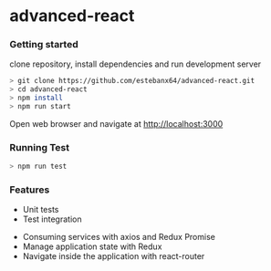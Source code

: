 # advanced-react

### Getting started

clone repository, install dependencies and run development server

```bash
> git clone https://github.com/estebanx64/advanced-react.git
> cd advanced-react
> npm install
> npm run start
```

Open web browser and navigate at <http://localhost:3000>



### Running Test

```bash
> npm run test
```



### Features

* Unit tests
* Test integration

- Consuming services with axios and Redux Promise
- Manage application state with Redux
- Navigate inside the application with react-router